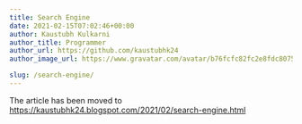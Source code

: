 ```yaml
---
title: Search Engine
date: 2021-02-15T07:02:46+00:00
author: Kaustubh Kulkarni
author_title: Programmer
author_url: https://github.com/kaustubhk24
author_image_url: https://www.gravatar.com/avatar/b76fcfc82fc2e8fdc8075636f1735f61?s=200

slug: /search-engine/
---
```

The article has been moved to https://kaustubhk24.blogspot.com/2021/02/search-engine.html